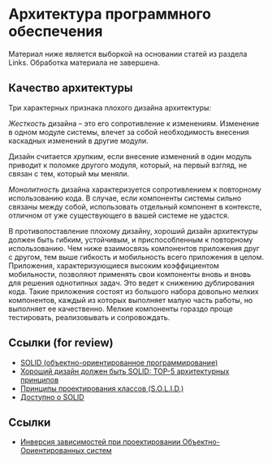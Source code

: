 
# Архитектура программного обеспечения

Материал ниже является выборкой на основании статей из раздела Links. Обработка материала не завершена.

## Качество архитектуры

Три характерных признака плохого дизайна архитектуры:

*Жесткость* дизайна – это его сопротивление к изменениям. Изменение в одном модуле системы, влечет за собой необходимость внесения каскадных изменений в другие модули. 

Дизайн считается *хрупким*, если внесение изменений в один модуль приводит к поломке другого модуля, который, на первый взгляд, не связан с тем, который мы меняли. 

*Монолитность* дизайна характеризуется сопротивлением к повторному использованию кода. В случае, если компоненты системы сильно связаны между собой, использовать отдельный компонент в контексте, отличном от уже существующего в вашей системе не удастся.

В противопоставление плохому дизайну, хороший дизайн архитектуры должен быть гибким, устойчивым, и приспособленным к повторному использованию. Чем ниже взаимосвязь компонентов приложения друг с другом, тем выше гибкость и мобильность всего приложения в целом. Приложения, характеризующиеся высоким коэффициентом мобильности, позволяют применять свои компоненты вновь и вновь для решения однотипных задач. Это ведет к снижению дублирования кода. Такие приложения состоят из большого набора довольно мелких компонентов, каждый из которых выполняет малую часть работы, но выполняет ее качественно. Мелкие компоненты гораздо проще тестировать, реализовывать и сопровождать.

## Ссылки (for review)

 - [SOLID (объектно-ориентированное программирование)](http://ru.wikipedia.org/wiki/SOLID_(%D0%BE%D0%B1%D1%8A%D0%B5%D0%BA%D1%82%D0%BD%D0%BE-%D0%BE%D1%80%D0%B8%D0%B5%D0%BD%D1%82%D0%B8%D1%80%D0%BE%D0%B2%D0%B0%D0%BD%D0%BD%D0%BE%D0%B5_%D0%BF%D1%80%D0%BE%D0%B3%D1%80%D0%B0%D0%BC%D0%BC%D0%B8%D1%80%D0%BE%D0%B2%D0%B0%D0%BD%D0%B8%D0%B5))
 - [Хороший дизайн должен быть SOLID: TOP-5 архитектурных принципов](http://igor.quatrocode.com/2008/09/solid-top-5.html)
 - [Принципы проектирования классов (S.O.L.I.D.)](http://blog.byndyu.ru/2009/10/solid.html)
 - [Доступно о SOLID](http://muradovm.blogspot.com/2012/03/solid.html)

## Ссылки 

 - [Инверсия зависимостей при проектировании Объектно-Ориентированных систем](http://wiki.agiledev.ru/doku.php?id=ooad:dependency_injection)

